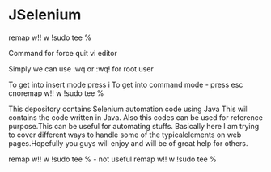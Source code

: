 # JSelenium
remap w!! w !sudo tee %

Command for force quit vi editor 

Simply we can use :wq or :wq! for root user

To get into insert mode press i
To get into command mode - press esc 
cnoremap w!! w !sudo tee %

This depository contains Selenium automation code using Java
This will contains the code written in Java. Also this codes can be used for 
reference purpose.This can be useful for automating stuffs.
Basically here I am trying to cover different ways to handle some of the typicalelements on web pages.Hopefully you guys will enjoy and will be of great help for others.


remap w!! w !sudo tee %  - not useful
remap w!! w !sudo tee %
